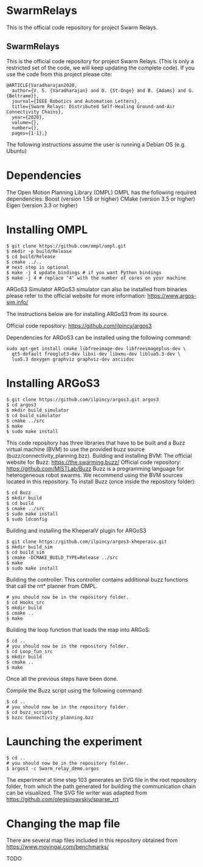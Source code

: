 # SwarmRelays
This is the official code repository for project Swarm Relays.
## SwarmRelays
This is the official code repository for project Swarm Relays.
(This is only a restricted set of the code, we will keep updating the complete code). 
If you use the code from this project please cite: 

```
@ARTICLE{Varadharajan2020,
  author={V. S. {Varadharajan} and D. {St-Onge} and B. {Adams} and G. {Beltrame}},
  journal={IEEE Robotics and Automation Letters}, 
  title={Swarm Relays: Distributed Self-Healing Ground-and-Air Connectivity Chains}, 
  year={2020},
  volume={},
  number={},
  pages={1-1},}

```
The following instructions assume the user is running a Debian OS (e.g. Ubuntu)
# Dependencies 
The Open Motion Planning Library (OMPL)
OMPL has the following required dependencies:
Boost (version 1.58 or higher)
CMake (version 3.5 or higher)
Eigen (version 3.3 or higher)
# Installing OMPL
```
$ git clone https://github.com/ompl/ompl.git
$ mkdir -p build/Release
$ cd build/Release
$ cmake ../..
# next step is optional
$ make -j 4 update_bindings # if you want Python bindings
$ make -j 4 # replace "4" with the number of cores on your machine
```
ARGoS3 Simulator
ARGoS3 simulator can also be installed from binaries please refer to the official website for more information: https://www.argos-sim.info/
 
The instructions below are for installing ARGoS3 from its source.

Official code repository: https://github.com/ilpincy/argos3

Dependencies for ARGoS3 can be installed using the following command:
```
sudo apt-get install cmake libfreeimage-dev libfreeimageplus-dev \
  qt5-default freeglut3-dev libxi-dev libxmu-dev liblua5.3-dev \
  lua5.3 doxygen graphviz graphviz-dev asciidoc
```
# Installing ARGoS3
```
$ git clone https://github.com/ilpincy/argos3.git argos3
$ cd argos3
$ mkdir build_simulator
$ cd build_simulator
$ cmake ../src
$ make
$ sudo make install
```
This code repository has three libraries that have to be built and a Buzz virtual machine (BVM) to use the provided buzz source (buzz/connectivity_planning.bzz).
Building and installing BVM:
The official website for Buzz: https://the.swarming.buzz/ 
Official code repository: https://github.com/MISTLab/Buzz
Buzz is a programming language for heterogeneous robot swarms.
We recommend using the BVM sources located in this repository. 
To install Buzz (once inside the repository folder):
```
$ cd Buzz
$ mkdir build
$ cd build
$ cmake ../src
$ sudo make install
$ sudo ldconfig
```
Building and installing the KheperaIV plugin for ARGoS3
```
$ git clone https://github.com/ilpincy/argos3-kheperaiv.git
$ mkdir build_sim
$ cd build_sim
$ cmake -DCMAKE_BUILD_TYPE=Release ../src
$ make
$ sudo make install
``` 
Building the controller:
This controller contains additional buzz functions that call the rrt* planner from OMPL. 
```
# you should now be in the repository folder. 
$ cd Hooks_src
$ mkdir build
$ cmake ..
$ make 
```
Building the loop function that loads the map into ARGoS: 
```
$ cd ..
# you should now be in the repository folder. 
$ cd Loop_fun_src
$ mkdir build
$ cmake ..
$ make
```
Once all the previous steps have been done. 

Compile the Buzz script using the following command: 
```
$ cd .. 
# you should now be in the repository folder. 
$ cd buzz_scripts
$ bzzc Connectivity_planning.bzz
```
# Launching the experiment 
```
$ cd ..
# you should now be in the repository folder.
$ argos3 -c Swarm_relay_demo.argos
```
The experiment at time step 103 generates an SVG file in the root repository folder, from which the path generated for building the communication chain can be visualized. The SVG file writer was adapted from https://github.com/olegsinyavskiy/sparse_rrt

# Changing the map file 
There are several map files included in this repository obtained from https://www.movingai.com/benchmarks/ 

TODO
